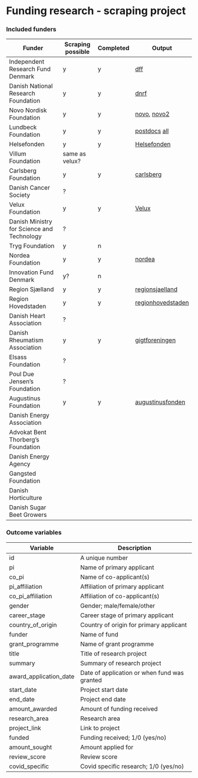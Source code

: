# Funding research - scraping project

### Included funders
| Funder                            | Scraping possible | Completed | Output                                                                                                    |
|-----------------------------------|-------------------|-----------|-----------------------------------------------------------------------------------------------------------|
| Independent Research Fund Denmark |         y         |     y     | [dff](https://github.com/esaitch/FundScraping/blob/master/funds/outputs/dff_output.json "dff output")   |
| Danish National Research Foundation |       y         |     y     | [dnrf](https://github.com/esaitch/FundScraping/blob/master/funds/outputs/dnrf_output.json)|
| Novo Nordisk Foundation           |         y         |     y     | [novo](https://github.com/esaitch/FundScraping/blob/master/funds/outputs/novo_output.json), [novo2](https://github.com/esaitch/FundScraping/blob/master/funds/outputs/novo2_output.json)                                                                                                       |
| Lundbeck Foundation               |         y         |     y     | [postdocs](https://github.com/esaitch/FundScraping/blob/master/funds/outputs/lundbeckpostdocs_output.json) [all](https://github.com/esaitch/FundScraping/blob/master/funds/outputs/lundbeckall_output.json)        |
| Helsefonden                       |         y         |     y     | [Helsefonden](https://github.com/esaitch/FundScraping/blob/master/funds/outputs/helsefonden_output.json)   
| Villum Foundation                 | same as velux?    |           |   
| Carlsberg Foundation              |         y         |     y     | [carlsberg](https://github.com/esaitch/FundScraping/blob/master/funds/outputs/carlsberg_output.json)   |
| Danish Cancer Society             |         ?         |           |      
| Velux Foundation                  |         y         |     y     | [Velux](https://github.com/esaitch/FundScraping/blob/master/funds/outputs/velux_output.json)                                                                                                        |
| Danish Ministry for Science and Technology| ?         |           |
| Tryg Foundation                   |         y         |    n      |                                                                                                           |
| Nordea Foundation                 |         y         |    y      | [nordea](https://github.com/esaitch/FundScraping/blob/master/funds/outputs/nordea_output.json)                                                                                                         |
| Innovation Fund Denmark           |         y?        |    n      |
| Region Sjælland                   |         y         |    y      | [regionsjaelland](https://github.com/esaitch/FundScraping/blob/master/funds/outputs/regionsjaelland_output.json)
| Region Hovedstaden                |         y         |    y      | [regionhovedstaden](https://github.com/esaitch/FundScraping/blob/master/funds/outputs/regionhovedstaden_output.json)
| Danish Heart Association          |         ?         |           |
| Danish Rheumatism Association     |         y         |    y      | [gigtforeningen](https://github.com/esaitch/FundScraping/blob/master/funds/outputs/gigtforeningen_output.json)
| Elsass Foundation                 |         ?         |           |
| Poul Due Jensen’s Foundation      |         ?         |           |
| Augustinus Foundation             |         y         |    y      | [augustinusfonden](https://github.com/esaitch/FundScraping/blob/master/funds/outputs/augustinusfonden_output.json)
| Danish Energy Association         |                   |           |
| Advokat Bent Thorberg’s Foundation|                   |           |
| Danish Energy Agency              |                   |           |
| Gangsted Foundation               |                   |           |
| Danish Horticulture               |                   |           |
| Danish Sugar Beet Growers         |                   |           |



### Outcome variables
| Variable                          | Description                                  |
|-----------------------------------|----------------------------------------------|
| id                                | A unique number                              |
| pi                                | Name of primary applicant                    |
| co_pi                             | Name of co-applicant(s)                      |
| pi_affiliation                    | Affiliation of primary applicant             |
| co_pi_affiliation                 | Affiliation of co-applicant(s)               |
| gender                            | Gender; male/female/other                    |
| career_stage                      | Career stage of primary applicant            |
| country_of_origin                 | Country of origin for primary applicant      |
| funder                            | Name of fund                                 |
| grant_programme                   | Name of grant programme                      |
| title                             | Title of research project                    |
| summary                           | Summary of research project                  |
| award_application_date            | Date of application or when fund was granted |
| start_date                        | Project start date                           |
| end_date                          | Project end date                             |
| amount_awarded                    | Amount of funding received                   |
| research_area                     | Research area                                |
| project_link                      | Link to project                              |
| funded                            | Funding received; 1/0 (yes/no)               |
| amount_sought                     | Amount applied for                           |
| review_score                      | Review score                                 |
| covid_specific                    | Covid specific research; 1/0 (yes/no)        |